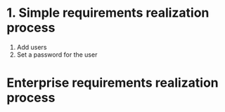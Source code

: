 # 1. Simple requirements realization process
1. Add users
2. Set a password for the user

# Enterprise requirements realization process
